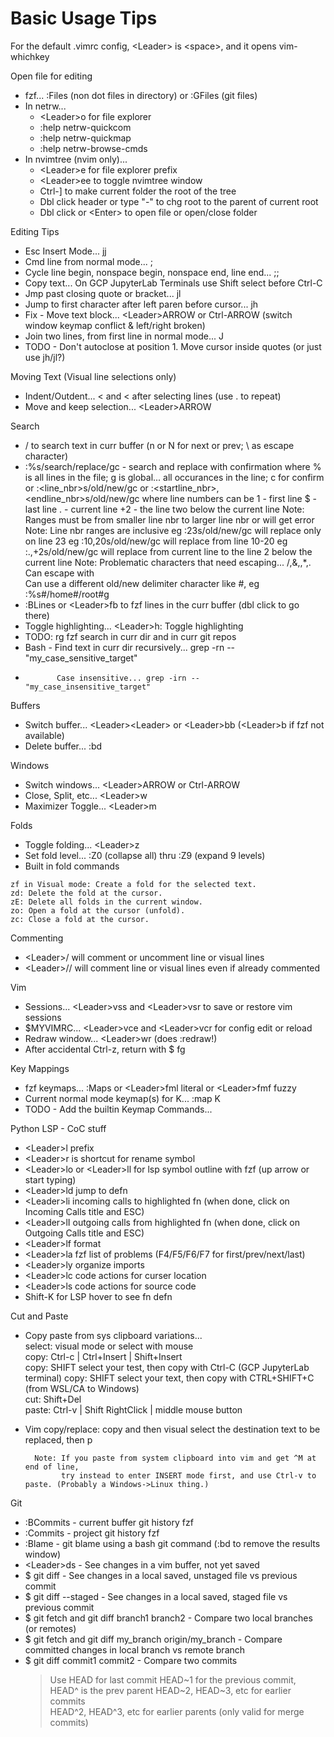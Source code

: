 # Basic Usage Tips

For the default .vimrc config, \<Leader\> is \<space\>, and it opens vim-whichkey

Open file for editing
* fzf... :Files (non dot files in directory) or :GFiles (git files)
* In netrw... 
  * \<Leader\>o for file explorer
  * :help netrw-quickcom
  * :help netrw-quickmap
  * :help netrw-browse-cmds
* In nvimtree (nvim only)...
  * \<Leader\>e for file explorer prefix
  * \<Leader\>ee to toggle nvimtree window
  * Ctrl-] to make current folder the root of the tree
  * Dbl click header or type "-" to chg root to the parent of current root
  * Dbl click or \<Enter\> to open file or open/close folder

Editing Tips
* Esc Insert Mode... jj
* Cmd line from normal mode... ;
* Cycle line begin, nonspace begin, nonspace end, line end... ;;
* Copy text... On GCP JupyterLab Terminals use Shift select before Ctrl-C
* Jmp past closing quote or bracket... jl
* Jump to first character after left paren before cursor... jh
* Fix - Move text block... \<Leader\>ARROW or Ctrl-ARROW (switch window keymap conflict & left/right broken)
* Join two lines, from first line in normal mode... J
* TODO - Don't autoclose at position 1. Move cursor inside quotes (or just use jh/jl?)

Moving Text (Visual line selections only)
* Indent/Outdent... < and < after selecting lines (use . to repeat)
* Move and keep selection... \<Leader\>ARROW

Search
* / to search text in curr buffer (n or N for next or prev; \ as escape character)
* :%s/search/replace/gc - search and replace with confirmation
     where % is all lines in the file; g is global... all occurances in the line; c for confirm
  or :\<line_nbr\>s/old/new/gc
  or :\<startline_nbr\>,\<endline_nbr\>s/old/new/gc where line numbers can be
        1 - first line
        $ - last line
        . - current line
        +2 - the line two below the current line
        Note: Ranges must be from smaller line nbr to larger line nbr or will get error
        Note: Line nbr ranges are inclusive
        eg :23s/old/new/gc will replace only on line 23
        eg :10,20s/old/new/gc will replace from line 10-20
        eg :.,+2s/old/new/gc will replace from current line to the line 2 below the current line
  Note: Problematic characters that need escaping... /,&,\,*,.
        Can escape with \
        Can use a different old/new delimiter character like #, eg :%s#/home#/root#g
* :BLines or \<Leader\>fb to fzf lines in the curr buffer (dbl click to go there)
* Toggle highlighting... \<Leader\>h: Toggle highlighting
* TODO: rg fzf search in curr dir and in curr git repos 
* Bash - Find text in curr dir recursively... grep -rn -- "my_case_sensitive_target"
*            Case insensitive... grep -irn -- "my_case_insensitive_target"

Buffers
* Switch buffer... \<Leader\>\<Leader\> or \<Leader\>bb (\<Leader\>b if fzf not available)
* Delete buffer... :bd

Windows
* Switch windows... \<Leader\>ARROW or Ctrl-ARROW
* Close, Split, etc... \<Leader\>w
* Maximizer Toggle... \<Leader\>m

Folds
* Toggle folding... \<Leader\>z
* Set fold level... :Z0 (collapse all) thru :Z9 (expand 9 levels)
* Built in fold commands
```
zf in Visual mode: Create a fold for the selected text.
zd: Delete the fold at the cursor.
zE: Delete all folds in the current window.
zo: Open a fold at the cursor (unfold).
zc: Close a fold at the cursor.
```

Commenting
* \<Leader\>/ will comment or uncomment line or visual lines
* \<Leader\>// will comment line or visual lines even if already commented

Vim
* Sessions... \<Leader\>vss and \<Leader\>vsr to save or restore vim sessions
* $MYVIMRC... \<Leader\>vce and \<Leader\>vcr for config edit or reload
* Redraw window... \<Leader\>wr (does :redraw!)
* After accidental Ctrl-z, return with $ fg

Key Mappings
* fzf keymaps... :Maps or \<Leader\>fml literal or \<Leader\>fmf fuzzy
* Current normal mode keymap(s) for K... :map K
* TODO - Add the builtin Keymap Commands...

Python LSP - CoC stuff
* \<Leader\>l prefix
* \<Leader\>r is shortcut for rename symbol
* \<Leader\>lo or \<Leader\>ll for lsp symbol outline with fzf (up arrow or start typing)
* \<Leader\>ld jump to defn
* \<Leader\>li incoming calls to highlighted fn (when done, click on Incoming Calls title and ESC)
* \<Leader\>lI outgoing calls from highlighted fn  (when done, click on Outgoing Calls title and ESC)
* \<Leader\>lf format
* \<Leader\>la fzf list of problems (F4/F5/F6/F7 for first/prev/next/last)
* \<Leader\>ly organize imports
* \<Leader\>lc code actions for curser location
* \<Leader\>ls code actions for source code
* Shift-K for LSP hover to see fn defn

Cut and Paste                                                                                                                  
* Copy paste from sys clipboard variations...                                                                          
        select: visual mode or select with mouse                                                                       
        copy:   Ctrl-c | Ctrl+Insert | Shift+Insert    
        copy:   SHIFT select your test, then copy with Ctrl-C (GCP JupyterLab terminal)
        copy:   SHIFT select your text, then copy with CTRL+SHIFT+C (from WSL/CA to Windows)                           
        cut: Shift+Del                                                                                                 
        paste:  Ctrl-v | Shift RightClick | middle mouse button                                                        
* Vim copy/replace: copy and then visual select the destination text to be replaced, then p                                   
                                                                                                                       
        Note: If you paste from system clipboard into vim and get ^M at end of line,                                         
              try instead to enter INSERT mode first, and use Ctrl-v to paste. (Probably a Windows->Linux thing.)            

Git                                                                                                                    
* :BCommits - current buffer git history fzf
* :Commits  - project git history fzf
* :Blame    - git blame using a bash git command (:bd to remove the results window)
* \<Leader\>ds - See changes in a vim buffer, not yet saved
* $ git diff          - See changes in a local saved, unstaged file vs previous commit
* $ git diff --staged - See changes in a local saved, staged file vs previous commit
* $ git fetch and git diff branch1 branch2 - Compare two local branches (or remotes)
* $ git fetch and git diff my_branch origin/my_branch - Compare committed changes in local branch vs remote branch                     
* $ git diff commit1 commit2 - Compare two commits 
    > Use HEAD for last commit
    > HEAD~1 for the previous commit, HEAD^ is the prev parent
    > HEAD~2, HEAD~3, etc for earlier commits                                                                                 
    > HEAD^2, HEAD^3, etc for earlier parents (only valid for merge commits)                                                           
